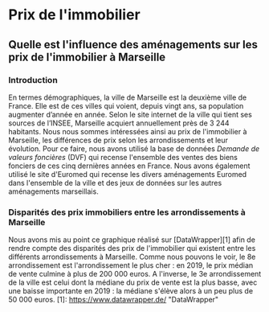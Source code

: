 # Prix de l'immobilier 
## Quelle est l'influence des aménagements sur les prix de l'immobilier à Marseille
### Introduction
En termes démographiques, la ville de Marseille est la deuxième ville de France. Elle est de ces villes qui voient, depuis vingt ans, sa population augmenter d’année en année. Selon le site internet de la ville qui tient ses sources de l’INSEE, Marseille acquiert annuellement près de 3 244 habitants. Nous nous sommes intéressées ainsi au prix de l'immobilier à Marseille, les différences de prix selon les arrondissements et leur évolution. Pour ce faire, nous avons utilisé la base de données *Demande de valeurs foncières* (DVF) qui recense l'ensemble des ventes des biens fonciers de ces cinq dernières années en France. Nous avons également utilisé le site d'Euromed qui recense les divers aménagements Euromed dans l'ensemble de la ville et des jeux de données sur les autres aménagements marseillais. 
### Disparités des prix immobiliers entre les arrondissements à Marseille

Nous avons mis au point ce graphique réalisé sur [DataWrapper][1] afin de rendre compte des disparités des prix de l'immobilier qui existent entre les différents arrondissements à Marseille. Comme nous pouvons le voir, le 8e arrondissement est l'arrondissement le plus cher : en 2019, le prix médian de vente culmine à plus de 200 000 euros. A l'inverse, le 3e arrondissement de la ville est celui dont la médiane du prix de vente est la plus basse, avec une baisse importante en 2019 : la médiane s'élève alors à un peu plus de 50 000 euros. [1]: <https://www.datawrapper.de/> "DataWrapper"

